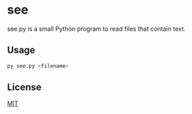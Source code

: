 # see

see.py is a small Python program to read files that contain text.

## Usage

```bash
py see.py <filename>
```

## License
[MIT](https://choosealicense.com/licenses/mit/)